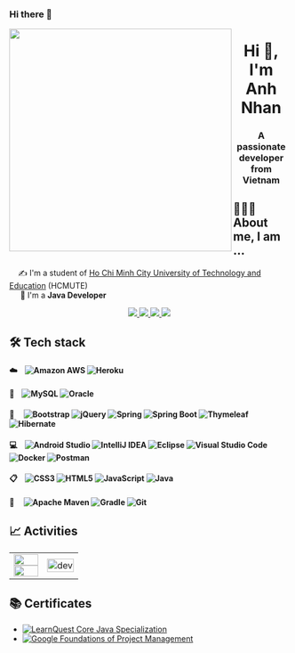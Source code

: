 ### Hi there 👋
<img align="left" width="400" src="https://github.githubassets.com/images/modules/profile/profile-first-repo.svg">
<h1 align="center">Hi 👋, I'm Anh Nhan</h1>
<p align="center">
  <h3 align="center">A passionate developer from Vietnam </h3>
</p>

## 👨🏻‍💻 About me, I am ...
&nbsp;&nbsp;&nbsp;&nbsp;✍ I'm a student of [Ho Chi Minh City University of Technology and Education](https://hcmute.edu.vn/) (HCMUTE)
<br/>&nbsp;&nbsp;&nbsp;&nbsp; 💼 I'm a **Java Developer** 

<p align="center">
  <a href="https://www.linkedin.com/in/anh-nhan-le-72b569251" target="_blank">
    <img src="https://img.icons8.com/fluent/48/000000/linkedin.png"/>
  </a>
  <a href="https://www.facebook.com/leanh.nhan.524" alt="Facebook">
    <img src="https://img.icons8.com/fluent/48/000000/facebook-new.png" target="_blank" />
  </a> 
  <a href="https://github.com/leanhnhan147" alt="Github">
    <img src="https://img.icons8.com/fluent/48/000000/github.png"/>
  </a> 
  <a href="https://www.youtube.com/channel/UC5ixGmnw8yxCmslXDB9bq1w" alt="Youtube channel" target="_blank" >
    <img src="https://img.icons8.com/fluent/48/000000/youtube-play.png"/>
  </a>
</p>

## 🛠 Tech stack
#### ☁️&nbsp;&nbsp;&nbsp;&nbsp;![Amazon AWS](https://img.shields.io/badge/Amazon_AWS-FF9900?style=flat&logo=amazonaws&logoColor=white) ![Heroku](https://img.shields.io/badge/Heroku-%23430098.svg?style=flat&logo=heroku&logoColor=white) 
#### 💾&nbsp;&nbsp;&nbsp;&nbsp;![MySQL](https://img.shields.io/badge/mysql-%2300f.svg?style=flat&logo=mysql&logoColor=white) ![Oracle](https://img.shields.io/badge/Oracle-F80000?style=flat&logo=oracle&logoColor=white) 
#### 🚀&nbsp;&nbsp;&nbsp;&nbsp; ![Bootstrap](https://img.shields.io/badge/Bootstrap-%23563D7C.svg?style=flat&logo=bootstrap&logoColor=white) ![jQuery](https://img.shields.io/badge/jQuery-%230769AD.svg?style=flat&logo=jquery&logoColor=white) ![Spring](https://img.shields.io/badge/Spring-%236DB33F.svg?style=flat&logo=spring&logoColor=white) ![Spring Boot](https://img.shields.io/badge/Spring_Boot-F2F4F9?style=flat&logo=spring-boot) ![Thymeleaf](https://img.shields.io/badge/Thymeleaf-%23005C0F.svg?style=flat&logo=Thymeleaf&logoColor=white) ![Hibernate](https://img.shields.io/badge/Hibernate-%20brightgreen.svg?&style=flat&logo=Hibernate&logoColor=white)
#### 💻&nbsp;&nbsp;&nbsp;&nbsp;![Android Studio](https://img.shields.io/badge/Android%20Studio-3DDC84.svg?style=flat&logo=android-studio&logoColor=white) ![IntelliJ IDEA](https://img.shields.io/badge/IntelliJ%20IDEA-000000.svg?style=flat&logo=intellij-idea&logoColor=white) ![Eclipse](https://img.shields.io/badge/Eclipse-FE7A16.svg?style=flat&logo=Eclipse&logoColor=white) ![Visual Studio Code](https://img.shields.io/badge/Visual%20Studio%20Code-0078D4.svg?style=flat&logo=visual-studio-code&logoColor=white) ![Docker](https://img.shields.io/badge/Docker-%230db7ed.svg?style=flat&logo=docker&logoColor=white) ![Postman](https://img.shields.io/badge/Postman-FF6C37?style=flat&logo=postman&logoColor=white) 
#### 📋&nbsp;&nbsp;&nbsp;&nbsp;![CSS3](https://img.shields.io/badge/CSS3-%231572B6.svg?style=flat&logo=css3&logoColor=white) ![HTML5](https://img.shields.io/badge/HTML5-%23E34F26.svg?style=flat&logo=html5&logoColor=white) ![JavaScript](https://img.shields.io/badge/JavaScript-%23323330.svg?style=flat&logo=javascript&logoColor=%23F7DF1E) ![Java](https://img.shields.io/badge/Java-%23ED8B00.svg?style=flat&logo=Java&logoColor=white) 
#### 🥅&nbsp;&nbsp;&nbsp;&nbsp; ![Apache Maven](https://img.shields.io/badge/Apache%20Maven-C71A36?style=flat&logo=Apache%20Maven&logoColor=white) ![Gradle](https://img.shields.io/badge/Gradle-02303A.svg?style=flat&logo=Gradle&logoColor=white) ![Git](https://img.shields.io/badge/Git-E44C30?style=flat&logo=git&logoColor=white)

## &#x1f4c8; Activities

<table style="width:100%;">
  <tr>
    <td>
      <img src="https://github-readme-stats-sigma-five.vercel.app/api/top-langs/?username=phuongnt-git&layout=compact&hide=CSS&langs_count=10&custom_title=Most%20used%20languages" alt="" width="100%"/>
      <img src="https://github-readme-stats-sigma-five.vercel.app/api?username=phuongnt-git&show_icons=true&count_private=true&include_all_commits=true&custom_title=Activities%20on%20Github" alt="" width="100%"/>
    </td>
    <td>
      <div align="center"> 
        <img src="https://cdn.dribbble.com/users/1059583/screenshots/4171367/coding-freak.gif" alt="dev" width="100%"/>
      </div>
    </td>
  </tr>
</table>

## 📚 Certificates

- [![LearnQuest](https://img.shields.io/badge/-LearnQuest-yellow) Core Java Specialization](https://www.coursera.org/account/accomplishments/specialization/certificate/NUJNHMKM6XDG)
- [![Google](https://img.shields.io/badge/-Google-blue) Foundations of Project Management](https://www.coursera.org/account/accomplishments/certificate/MS3VCNK4TAZM)

